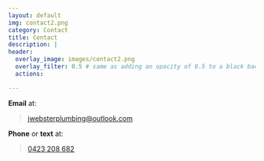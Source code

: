 ```yaml
---
layout: default
img: contact2.png
category: Contact
title: Contact
description: |
header:
  overlay_image: images/contact2.png
  overlay_filter: 0.5 # same as adding an opacity of 0.5 to a black background
  actions:

---
```

**Email** at:
> <jwebsterplumbing@outlook.com>

**Phone** or **text** at:
> [0423 208 682](tel:0423208682)
